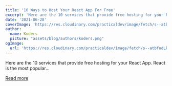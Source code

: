 ```yaml
---
title: '10 Ways to Host Your React App For Free'
excerpt: 'Here are the 10 services that provide free hosting for your React App.  React is the most popular...'
date: '2021-06-28'
coverImage: 'https://res.cloudinary.com/practicaldev/image/fetch/s--atbfudLk--/c_imagga_scale,f_auto,fl_progressive,h_420,q_auto,w_1000/https://dev-to-uploads.s3.amazonaws.com/uploads/articles/xvials96l50h7ha8azzn.png'
author:
  name: Koders
  picture: "assets/blog/authors/koders.png"
ogImage:
  url: 'https://res.cloudinary.com/practicaldev/image/fetch/s--atbfudLk--/c_imagga_scale,f_auto,fl_progressive,h_420,q_auto,w_1000/https://dev-to-uploads.s3.amazonaws.com/uploads/articles/xvials96l50h7ha8azzn.png'
---
```


Here are the 10 services that provide free hosting for your React App.  React is the most popular...

[Read more](https://dev.to/nilanth/10-ways-to-host-your-react-app-for-free-27ga)
